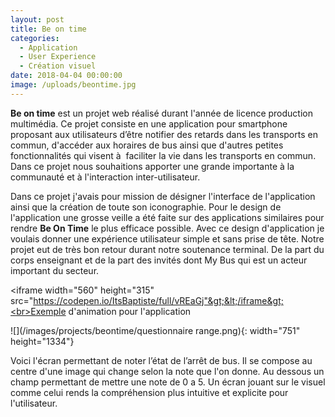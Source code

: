 ```yaml
---
layout: post
title: Be on time
categories:
  - Application
  - User Experience
  - Création visuel
date: 2018-04-04 00:00:00
image: /uploads/beontime.jpg
---
```


**Be on time** est un projet web r&eacute;alis&eacute; durant l'ann&eacute;e de licence production multim&eacute;dia. Ce projet consiste en une application pour smartphone proposant aux utilisateurs d’&ecirc;tre notifier des retards dans les transports en commun, d'acc&eacute;der aux horaires de bus ainsi que d'autres petites fonctionnalit&eacute;s qui visent &agrave;&nbsp; faciliter la vie dans les transports en commun. Dans ce projet nous souhaitions apporter une grande importante &agrave; la communaut&eacute; et &agrave; l'interaction inter-utilisateur.

Dans ce projet j'avais pour mission de d&eacute;signer l'interface de l'application ainsi que la cr&eacute;ation de toute son iconographie. Pour le design de l'application une grosse veille a &eacute;t&eacute; faite sur des applications similaires pour rendre **Be On Time** le plus efficace possible. Avec ce design d'application je voulais donner une exp&eacute;rience utilisateur simple et sans prise de t&ecirc;te. Notre projet eut de tr&egrave;s bon retour durant notre soutenance terminal. De la part du corps enseignant et de la part des invit&eacute;s dont My Bus qui est un acteur important du secteur.

&lt;iframe width="560" height="315" src="https://codepen.io/ItsBaptiste/full/vREaGj"&gt;&lt;/iframe&gt;<br>Exemple d'animation pour l'application

![](/images/projects/beontime/questionnaire range.png){: width="751" height="1334"}

Voici l'&eacute;cran permettant de noter l’&eacute;tat de l’arr&ecirc;t de bus. Il se compose au centre d'une image qui change selon la note que l'on donne. Au dessous un champ permettant de mettre une note de 0 a 5. Un &eacute;cran jouant sur le visuel comme celui rends la compr&eacute;hension plus intuitive et explicite pour l'utilisateur.

&nbsp;